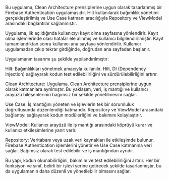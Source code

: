 Bu uygulama, Clean Architecture prensiplerine uygun olarak tasarlanmış bir Firebase Authentication uygulamasıdır. Hilt kullanılarak bağımlılık yönetimi gerçekleştirilmiş ve Use Case katmanı aracılığıyla Repository ve ViewModel arasındaki bağlantılar sağlanmıştır.

Uygulama, ilk açıldığında kullanıcıyı kayıt olma sayfasına yönlendirir. Kayıt olma işlemlerinde olası hatalar ele alınmış ve kullanıcı bilgilendirilmiştir. Kayıt tamamlandıktan sonra kullanıcı ana sayfaya yönlendirilir. Kullanıcı uygulamadan çıkıp tekrar girdiğinde, doğrudan ana sayfadan başlanır.

Uygulamanın tasarımı şu şekilde yapılandırılmıştır:

Hilt: Bağımlılıkları yönetmek amacıyla kullanılır. Hilt, DI (Dependency Injection) sağlayarak kodun test edilebilirliğini ve sürdürülebilirliğini artırır.

Clean Architecture: Uygulama, Clean Architecture prensiplerine uygun olarak katmanlara ayrılmıştır. Bu yaklaşım, veri, iş mantığı ve kullanıcı arayüzü bileşenlerinin bağımsız bir şekilde yönetilmesini sağlar.

Use Case: İş mantığını yöneten ve işlevlerin tek bir sorumluluk doğrultusunda düzenlendiği katmandır. Repository ve ViewModel arasındaki bağlantıyı sağlayarak kodun modülerliğini ve bakımını kolaylaştırır.

ViewModel: Kullanıcı arayüzü ile iş mantığı arasındaki köprüyü kurar ve kullanıcı etkileşimlerine yanıt verir.

Repository: Veritabanı veya uzak veri kaynakları ile etkileşimde bulunur. Firebase Authentication işlemlerini yönetir ve Use Case katmanına veri sağlar. Bağımsız olarak test edilebilir ve iş mantığından ayrıdır.

Bu yapı, kodun okunabilirliğini, bakımını ve test edilebilirliğini artırır. Her bir fonksiyon ve sınıf, belirli bir işlevi yerine getirecek şekilde tasarlanmıştır, bu da uygulamanın daha düzenli ve yönetilebilir olmasını sağlar.
